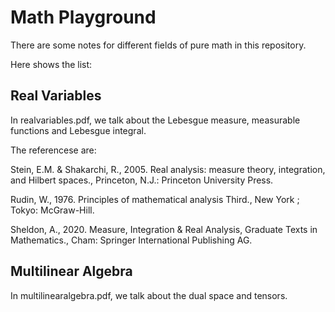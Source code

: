 # Math Playground
There are some notes for different fields of pure math in this repository.

Here shows the list:
## Real Variables
In realvariables.pdf, we talk about the Lebesgue measure, measurable functions and Lebesgue integral.

The referencese are:

Stein, E.M. \& Shakarchi, R., 2005. Real analysis: measure theory, integration, and Hilbert spaces., Princeton, N.J.: Princeton University Press.

Rudin, W., 1976. Principles of mathematical analysis Third., New York ; Tokyo: McGraw-Hill.

Sheldon, A., 2020. Measure, Integration \& Real Analysis, Graduate Texts in Mathematics., Cham: Springer International Publishing AG.
## Multilinear Algebra
In multilinearalgebra.pdf, we talk about the dual space and tensors.
